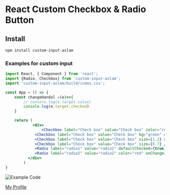 # React Custom Checkbox & Radio Button

## Install

```bash
npm install custom-input-aslam
```

### Examples for custom input


```jsx
import React, { Component } from 'react';
import {Radio, Checkbox} from 'custom-input-aslam';
import 'custom-input-aslam/build/index.css';

const App = () => {
	const changeHandal =(e)=>{
		// console.log(e.target.value)
		console.log(e.target.checked)
	}

	return (
			<div>
		    	<Checkbox label="Check box" value="Check box" color="red"  onChange={e=>changeHandal(e)}/>
		     <Checkbox label="Check box" value="Check box" bg="green" color="#fff" text="blue" onChange={e=>changeHandal(e)}/>
		     <Checkbox label="Check box" value="Check box" size={1.2} onChange={e=>changeHandal(e)}/>
		     <Checkbox label="Check box" value="Check box" size={0.7} />
		     <Radio label="radio1" value="radio1" defaultChecked={true} onChange={e=>changeHandal(e)}/>
		     <Radio label="radio2" value="radio2" color="red" onChange={e=>changeHandal(e)}/>
		  </div>
		)
}
```
![Example Code](https://firebasestorage.googleapis.com/v0/b/nomadic-lodge-233217.appspot.com/o/screenshot-localhost_3000-2020.03.08-21_41_20.png?alt=media&token=f4c715f0-586d-4c35-a200-c14afe2f1841)


[My Profile](https://mohammadaslam.co/)


